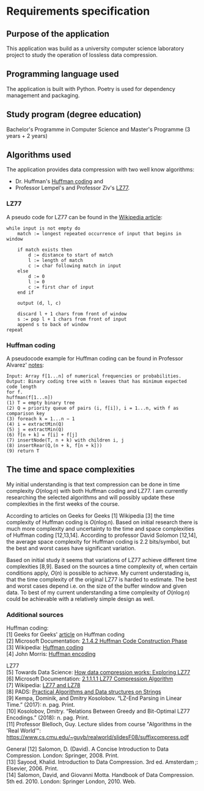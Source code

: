 # Requirements specification

## Purpose of the application
This application was build as a university computer science laboratory project to study the operation of lossless data compression. 

## Programming language used
The application is built with Python. Poetry is used for dependency management and packaging. 

## Study program (degree education)
Bachelor's Programme in Computer Science and Master's Programme (3 years + 2 years) 

## Algorithms used
The application provides data compression with two well know algorithms: 
* Dr. Huffman's [Huffman coding](https://en.wikipedia.org/wiki/Huffman_coding) and 
* Professor Lempel's and Professor Ziv's [LZ77](https://en.wikipedia.org/wiki/LZ77_and_LZ78).

### LZ77
A pseudo code for LZ77 can be found in the [Wikipedia article](https://en.wikipedia.org/wiki/LZ77_and_LZ78):

```
while input is not empty do
    match := longest repeated occurrence of input that begins in window
    
    if match exists then
        d := distance to start of match
        l := length of match
        c := char following match in input
    else
        d := 0
        l := 0
        c := first char of input
    end if
    
    output (d, l, c)
    
    discard l + 1 chars from front of window
    s := pop l + 1 chars from front of input
    append s to back of window
repeat
```

### Huffman coding
A pseudocode example for Huffman coding can be found in Professor Alvarez' [notes](http://cs.bc.edu/~alvarez/Algorithms/Notes/huffman.pdf):
```
Input: Array f[1...n] of numerical frequencies or probabilities.
Output: Binary coding tree with n leaves that has minimum expected code length
for f.
huffman(f[1...n])
(1) T = empty binary tree
(2) Q = priority queue of pairs (i, f[i]), i = 1...n, with f as comparison key
(3) foreach k = 1...n − 1
(4) i = extractMin(Q)
(5) j = extractMin(Q)
(6) f[n + k] = f[i] + f[j]
(7) insertNode(T, n + k) with children i, j
(8) insertRear(Q,(n + k, f[n + k]))
(9) return T
```

## The time and space complexities
My initial understanding is that text compression can be done in time complexity $O(n \log n)$ with both Huffman coding and LZ77. I am currently researching the selected algorithms and will possibly update these complexities in the first weeks of the course. 

According to articles on Geeks for Geeks [1] Wikipedia [3] the time complexity of Huffman coding is $O(n \log n)$. Based on initial research there is much more complexity and uncertainty to the time and space complexities of Huffman coding [12,13,14]. According to professor David Solomon [12,14], the average space complexity for Huffman coding is 2.2 bits/symbol, but the best and worst cases have significant variation. 

Based on initial study it seems that variations of LZ77 achieve different time complexities [8,9]. Based on the sources a time complexity of, when certain conditions apply, $O(n)$ is possible to achieve. My current understading is, that the time complexity of the original LZ77 is harded to estimate. The best and worst cases depend i.e. on the size of the buffer window and given data. To best of my current understanding a time complexity of $O(n \log n)$ could be achievable with a relatively simple design as well. 


### Additional sources

Huffman coding:  
[1] Geeks for Geeks' [article](https://www.geeksforgeeks.org/huffman-coding-greedy-algo-3/) on Huffman coding  
[2] Microsoft Documentation: [2.1.4.2 Huffman Code Construction Phase](https://docs.microsoft.com/en-us/openspecs/windows_protocols/ms-xca/35a83e96-981d-48ed-a4eb-0b9cc6b51440)  
[3] Wikipedia: [Huffman coding](https://en.wikipedia.org/wiki/Huffman_coding)  
[4] John Morris: [Huffman encoding](https://www.cs.auckland.ac.nz/software/AlgAnim/huffman.html)  
  
  
LZ77  
[5] Towards Data Science: [How data compression works: Exploring LZ77](https://towardsdatascience.com/how-data-compression-works-exploring-lz77-3a2c2e06c097)  
[6] Microsoft Documentation: [2.1.1.1.1 LZ77 Compression Algorithm](https://docs.microsoft.com/en-us/openspecs/windows_protocols/ms-wusp/fb98aa28-5cd7-407f-8869-a6cef1ff1ccb)  
[7] Wikipedia: [LZ77 and LZ78](https://en.wikipedia.org/wiki/LZ77_and_LZ78)  
[8] PADS: [Practical Algorithms and Data structures on Strings](https://www.cs.helsinki.fi/group/pads/)  
[9] Kempa, Dominik, and Dmitry Kosolobov. “LZ-End Parsing in Linear Time.” (2017): n. pag. Print.  
[10] Kosolobov, Dmitry. “Relations Between Greedy and Bit-Optimal LZ77 Encodings.” (2018): n. pag. Print.  
[11] Professor Blelloch, Guy. Lecture slides from course "Algorithms in the 'Real World'": https://www.cs.cmu.edu/~guyb/realworld/slidesF08/suffixcompress.pdf  
  
General
[12] Salomon, D. (David). A Concise Introduction to Data Compression. London: Springer, 2008. Print.  
[13] Sayood, Khalid. Introduction to Data Compression. 3rd ed. Amsterdam ;: Elsevier, 2006. Print.  
[14] Salomon, Daṿid, and Giovanni Motta. Handbook of Data Compression. 5th ed. 2010. London: Springer London, 2010. Web.  


